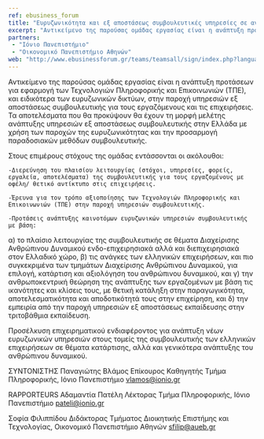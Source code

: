 ```yaml
---
ref: ebusiness_forum
title: "Ευρυζωνικότητα και εξ αποστάσεως συμβουλευτικές υπηρεσίες σε ανθρώπινους πόρους"
excerpt: "Αντικείμενο της παρούσας ομάδας εργασίας είναι η ανάπτυξη προτάσεων για εφαρμογή των Τεχνολογιών Πληροφορικής και Επικοινωνιών (ΤΠΕ), και ειδικότερα των ευρυζωνικών δικτύων, στην παροχή υπηρεσιών εξ αποστάσεως συμβουλευτικής για τους εργαζόμενους και τις επιχειρήσεις. Τα αποτελέσματα που θα προκύψουν θα έχουν τη μορφή μελέτης ανάπτυξης υπηρεσιών εξ αποστάσεως συμβουλευτικής στην Ελλάδα με χρήση των παροχών της ευρυζωνικότητας και την προσαρμογή παραδοσιακών μεθόδων συμβουλευτικής."
partners:
 - "Ιόνιο Πανεπιστήμιο"
 - "Οικονομικό Πανεπιστήμιο Αθηνών"
web: "http://www.ebusinessforum.gr/teams/teamsall/sign/index.php?language=el"
---
```


Αντικείμενο της παρούσας ομάδας εργασίας είναι η ανάπτυξη προτάσεων για εφαρμογή των Τεχνολογιών Πληροφορικής και Επικοινωνιών (ΤΠΕ), και ειδικότερα των ευρυζωνικών δικτύων, στην παροχή υπηρεσιών εξ αποστάσεως συμβουλευτικής για τους εργαζόμενους και τις επιχειρήσεις. Τα αποτελέσματα που θα προκύψουν θα έχουν τη μορφή μελέτης ανάπτυξης υπηρεσιών εξ αποστάσεως συμβουλευτικής στην Ελλάδα με χρήση των παροχών της ευρυζωνικότητας και την προσαρμογή παραδοσιακών μεθόδων συμβουλευτικής.

Στους επιμέρους στόχους της ομάδας εντάσσονται οι ακόλουθοι:

    -Διερεύνηση του πλαισίου λειτουργίας (στόχοι, υπηρεσίες, φορείς, εργαλεία, αποτελέσματα) της συμβουλευτικής για τους εργαζομένους με οφέλη/ θετικό αντίκτυπο στις επιχειρήσεις.

    -Έρευνα για τον τρόπο αξιοποίησης των Τεχνολογιών Πληροφορικής και Επικοινωνιών (ΤΠΕ) στην παροχή υπηρεσιών συμβουλευτικής.

    -Προτάσεις ανάπτυξης καινοτόμων ευρυζωνικών υπηρεσιών συμβουλευτικής με βάση:

α) το πλαίσιο λειτουργίας της συμβουλευτικής σε θέματα Διαχείρισης Ανθρώπινου Δυναμικού ενδο-επιχειρησιακά αλλά και διεπιχειρησιακά στον Ελλαδικό χώρο,
β) τις ανάγκες των ελληνικών επιχειρήσεων, και πιο συγκεκριμένα των τμημάτων Διαχείρισης Ανθρώπινου Δυναμικού, για επιλογή, κατάρτιση και αξιολόγηση του ανθρώπινου δυναμικού, και
γ) την ανθρωποκεντρική θεώρηση της ανάπτυξης των εργαζομένων με βάση τις ικανότητες και κλίσεις τους, με θετική κατάληξη στην παραγωγικότητα, αποτελεσματικότητα και αποδοτικότητά τους στην επιχείρηση, και
δ) την εμπειρία από την παροχή υπηρεσιών εξ αποστάσεως εκπαίδευσης στην τριτοβάθμια εκπαίδευση.

Προσέλκυση επιχειρηματικού ενδιαφέροντος για ανάπτυξη νέων ευρυζωνικών υπηρεσιών στους τομείς της συμβουλευτικής των ελληνικών 
επιχειρήσεων σε θέματα κατάρτισης, αλλά και γενικότερα ανάπτυξης του ανθρώπινου δυναμικού.


ΣΥΝΤΟΝΙΣΤΗΣ
Παναγιώτης Βλάμος
Επίκουρος Καθηγητής
Τμήμα Πληροφορικής, Ιόνιο Πανεπιστήμιο
vlamos@ionio.gr

RAPPORTEURS
Αδαμαντία Πατέλη
Λέκτορας
Τμήμα Πληροφορικής, Ιόνιο Πανεπιστήμιο
pateli@ionio.gr

Σοφία Φιλιππίδου
Διδάκτορας Τμήματος Διοικητικής
Επιστήμης και Τεχνολογίας,
Οικονομικό Πανεπιστήμιο Αθηνών
sfilip@aueb.gr
